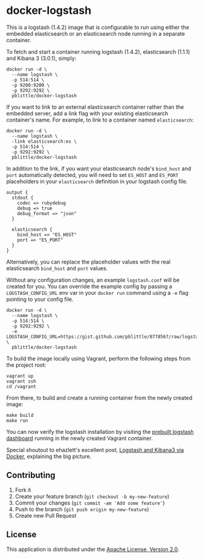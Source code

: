# docker-logstash

This is a logstash (1.4.2) image that is configurable to run using either the embedded elasticsearch or an elasticsearch node running in a separate container.

To fetch and start a container running logstash (1.4.2), elasticsearch (1.1.1) and Kibana 3 (3.0.1), simply:

    docker run -d \
      --name logstash \
      -p 514:514 \
      -p 9200:9200 \
      -p 9292:9292 \
      pblittle/docker-logstash

If you want to link to an external elasticsearch container rather than the embedded server, add a link flag with your existing elasticsearch container's name. For example, to link to a container named `elasticsearch`:

    docker run -d \
      --name logstash \
      -link elasticsearch:es \
      -p 514:514 \
      -p 9292:9292 \
      pblittle/docker-logstash

In addition to the link, if you want your elasticsearch node's `bind_host` and `port` automatically detected, you will need to set `ES_HOST` and `ES_PORT` placeholders in your `elasticsearch` definition in your logstash config file.

    output {
      stdout {
        codec => rubydebug
        debug => true
        debug_format => "json"
      }

      elasticsearch {
        bind_host => "ES_HOST"
        port => "ES_PORT"
      }
    }

Alternatively, you can replace the placeholder values with the real elasticsearch `bind_host` and `port` values.

Without any configuration changes, an example `logstash.conf` will be created for you. You can override the example config by passing a `LOGSTASH_CONFIG_URL` env var in your `docker run` command using a `-e` flag pointing to your config file.

    docker run -d \
      --name logstash \
      -p 514:514 \
      -p 9292:9292 \
      -e LOGSTASH_CONFIG_URL=https://gist.github.com/pblittle/8778567/raw/logstash.conf \
      pblittle/docker-logstash

To build the image locally using Vagrant, perform the following steps from the project root:

    vagrant up
    vagrant ssh
    cd /vagrant

From there, to build and create a running container from the newly created image:

    make build
    make run

You can now verify the logstash installation by visiting the [prebuilt logstash dashboard][1] running in the newly created Vagrant container.

Special shoutout to ehazlett's excellent post, [Logstash and Kibana3 via Docker][2], explaining the big picture.

## Contributing

1. Fork it
2. Create your feature branch (`git checkout -b my-new-feature`)
3. Commit your changes (`git commit -am 'Add some feature'`)
4. Push to the branch (`git push origin my-new-feature`)
5. Create new Pull Request

## License

This application is distributed under the
[Apache License, Version 2.0][3].

[1]: http://192.168.33.10:9292/index.html#/dashboard/file/logstash.json
[2]: http://ehazlett.github.io/applications/2013/08/28/logstash-kibana/
[3]: http://www.apache.org/licenses/LICENSE-2.0
